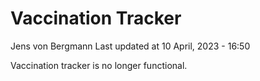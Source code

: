 Vaccination Tracker
================
Jens von Bergmann
Last updated at 10 April, 2023 - 16:50

Vaccination tracker is no longer functional.
